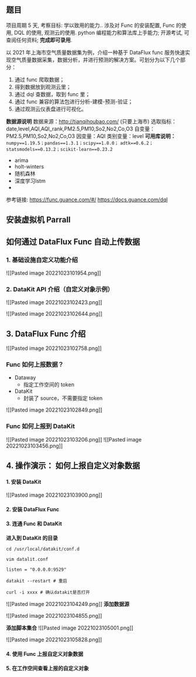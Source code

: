 ## 题目

项目周期 5 天, 考察目标: 学以致用的能力.. 涉及对 Func 的安装配置, Func 的使用, DQL 的使用, 观测云的使用. python 编程能力和算法库上手能力; 开源考试, 可查阅任何资料; **完成即可录用**.

以 2021 年上海市空气质量数据集为例，介绍一种基于 DataFlux func 服务快速实现空气质量数据采集，数据分析，并进行预测的解决方案。可划分为以下几个部分：

1. 通过 func 爬取数据；
2. 得到数据放到观测云里；
3. 通过 dql 查数据，取到 func 里；
4. 通过 func 兼容的算法包进行分析-建模-预测-验证；
5. 通过观测云仪表盘进行可视化。

**数据源说明**
数据来源：http://tianqihoubao.com/ (只要上海市)
选取指标：date,level,AQI,AQI_rank,PM2.5,PM10,So2,No2,Co,O3
自变量：PM2.5,PM10,So2,No2,Co,O3
因变量：AQI
类别变量：level
**可用库说明：**
` numpy==1.19.5；pandas==1.3.1；scipy==1.8.0；`
`adtk==0.6.2；statsmodels==0.13.2；scikit-learn==0.23.2`
- arima
- holt-winters
- 随机森林
- 深度学习lstm
- 
参考链接:
https://func.guance.com/#/
https://docs.guance.com/dql

## 安装虚拟机 Parrall

## 如何通过 DataFlux Func 自动上传数据

### 1. 基础设施自定义功能介绍

![[Pasted image 20221023101954.png]]

### 2. DataKit API 介绍（自定义对象示例）

![[Pasted image 20221023102423.png]]

![[Pasted image 20221023102644.png]]

## 3. DataFlux Func 介绍

![[Pasted image 20221023102758.png]]

### Func 如何上报数据？

- Dataway
    - 指定工作空间的 token
- DataKit
    - 封装了 source，不需要指定 token

![[Pasted image 20221023102849.png]]

### Func 如何上报到 DataKit

![[Pasted image 20221023103206.png]]
![[Pasted image 20221023103456.png]]

## 4. 操作演示： 如何上报自定义对象数据
#### 1. 安装 DataKit
![[Pasted image 20221023103900.png]]
#### 2. 安装 DataFlux Func

#### 3. 连通 Func 和 DataKit

**进入到 DataKit 的目录**
```shell
cd /usr/local/datakit/conf.d

vim datalit.conf

listen = "0.0.0.0:9529"

datakit --restart # 重启

curl -i xxxx # 确认datakit是否打开
```

![[Pasted image 20221023104249.png]]
**添加数据源**

![[Pasted image 20221023104855.png]]

**添加脚本集合**
![[Pasted image 20221023105001.png]]


![[Pasted image 20221023105828.png]]
#### 4. 使用 Func 上报自定义对象数据

#### 5. 在工作空间查看上报的自定义对象
